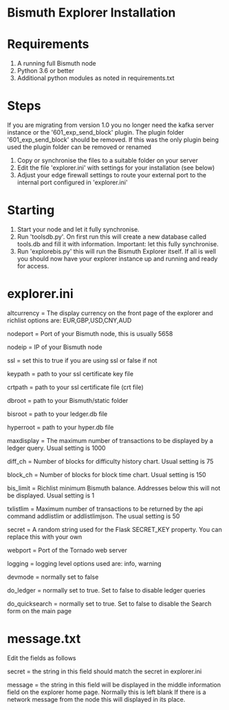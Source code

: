 # Bismuth Explorer Installation

Requirements
============

1. A running full Bismuth node
2. Python 3.6 or better
3. Additional python modules as noted in requirements.txt

Steps
=====

If you are migrating from version 1.0 you no longer need the kafka server instance or the '601_exp_send_block' plugin.
The plugin folder '601_exp_send_block' should be removed.
If this was the only plugin being used the plugin folder can be removed or renamed

1. Copy or synchronise the files to a suitable folder on your server
2. Edit the file 'explorer.ini' with settings for your installation (see below)
3. Adjust your edge firewall settings to route your external port to the internal port configured in 'explorer.ini'

Starting
========

1. Start your node and let it fully synchronise.
2. Run 'toolsdb.py'. On first run this will create a new database called tools.db and fill it with information. Important: let this fully synchronise.
3. Run 'explorebis.py' this will run the Bismuth Explorer itself. If all is well you should now have your explorer instance up and running and ready for access.

explorer.ini
============

altcurrency = The display currency on the front page of the explorer and richlist options are: EUR,GBP,USD,CNY,AUD

nodeport = Port of your Bismuth node, this is usually 5658

nodeip = IP of your Bismuth node

ssl = set this to true if you are using ssl or false if not

keypath = path to your ssl certificate key file

crtpath = path to your ssl certificate file (crt file)

dbroot = path to your Bismuth/static folder

bisroot = path to your ledger.db file

hyperroot = path to your hyper.db file

maxdisplay = The maximum number of transactions to be displayed by a ledger query. Usual setting is 1000

diff_ch = Number of blocks for difficulty history chart. Usual setting is 75

block_ch = Number of blocks for block time chart. Usual setting is 150

bis_limit = Richlist minimum Bismuth balance. Addresses below this will not be displayed. Usual setting is 1

txlistlim = Maximum number of transactions to be returned by the api command addlistlim or addlistlimjson. The usual setting is 50

secret = A random string used for the Flask SECRET_KEY property. You can replace this with your own

webport = Port of the Tornado web server

logging = logging level options used are: info, warning

devmode = normally set to false

do_ledger = normally set to true. Set to false to disable ledger queries

do_quicksearch = normally set to true. Set to false to disable the Search form on the main page

message.txt
===========

Edit the fields as follows

secret = the string in this field should match the secret in explorer.ini

message = the string in this field will be displayed in the middle information field on the explorer home page. Normally this is left blank
If there is a network message from the node this will displayed in its place.






